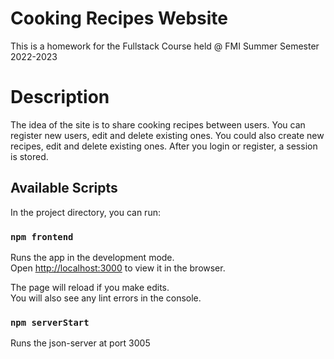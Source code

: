 # Cooking Recipes Website 
This is a homework for the Fullstack Course held @ FMI Summer Semester 2022-2023

# Description
The idea of the site is to share cooking recipes between users.
You can register new users, edit and delete existing ones.
You could also create new recipes, edit and delete existing ones.
After you login or register, a session is stored.

## Available Scripts

In the project directory, you can run:

### `npm frontend`

Runs the app in the development mode.\
Open [http://localhost:3000](http://localhost:3000) to view it in the browser.

The page will reload if you make edits.\
You will also see any lint errors in the console.

### `npm serverStart`

Runs the json-server at port 3005

